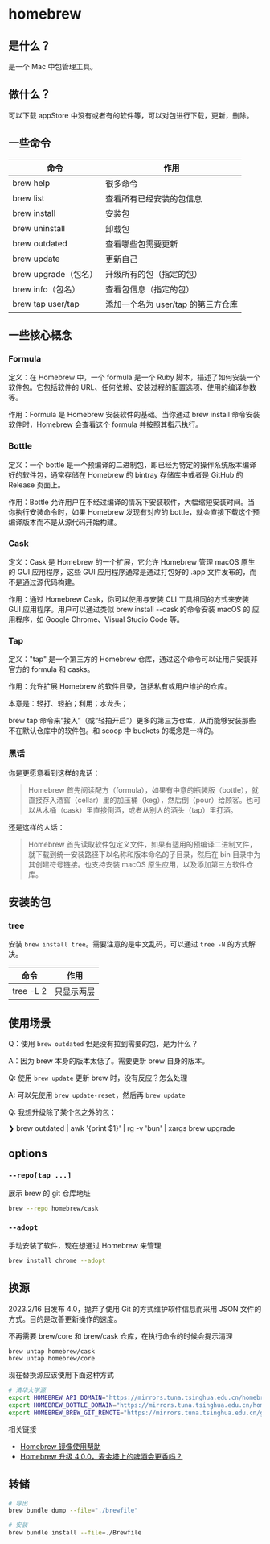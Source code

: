 # homebrew

## 是什么？

是一个 Mac 中包管理工具。

## 做什么？

可以下载 appStore 中没有或者有的软件等，可以对包进行下载，更新，删除。

## 一些命令

| 命令                 | 作用                               |
| -------------------- | ---------------------------------- |
| brew help            | 很多命令                           |
| brew list            | 查看所有已经安装的包信息           |
| brew install         | 安装包                             |
| brew uninstall       | 卸载包                             |
| brew outdated        | 查看哪些包需要更新                 |
| brew update          | 更新自己                           |
| brew upgrade（包名） | 升级所有的包（指定的包）           |
| brew info（包名）    | 查看包信息（指定的包）             |
| brew tap user/tap    | 添加一个名为 user/tap 的第三方仓库 |

## 一些核心概念

### Formula

定义：在 Homebrew 中，一个 formula 是一个 Ruby 脚本，描述了如何安装一个软件包。它包括软件的 URL、任何依赖、安装过程的配置选项、使用的编译参数等。

作用：Formula 是 Homebrew 安装软件的基础。当你通过 brew install <formula> 命令安装软件时，Homebrew 会查看这个 formula 并按照其指示执行。

### Bottle

定义：一个 bottle 是一个预编译的二进制包，即已经为特定的操作系统版本编译好的软件包，通常存储在 Homebrew 的 bintray 存储库中或者是 GitHub 的 Release 页面上。

作用：Bottle 允许用户在不经过编译的情况下安装软件，大幅缩短安装时间。当你执行安装命令时，如果 Homebrew 发现有对应的 bottle，就会直接下载这个预编译版本而不是从源代码开始构建。

### Cask

定义：Cask 是 Homebrew 的一个扩展，它允许 Homebrew 管理 macOS 原生的 GUI 应用程序，这些 GUI 应用程序通常是通过打包好的 .app 文件发布的，而不是通过源代码构建。

作用：通过 Homebrew Cask，你可以使用与安装 CLI 工具相同的方式来安装 GUI 应用程序。用户可以通过类似 brew install --cask <cask> 的命令安装 macOS 的 应用程序，如 Google Chrome、Visual Studio Code 等。

### Tap

定义："tap" 是一个第三方的 Homebrew 仓库，通过这个命令可以让用户安装非官方的 formula 和 casks。

作用：允许扩展 Homebrew 的软件目录，包括私有或用户维护的仓库。

本意是：轻打、轻拍；利用；水龙头；

brew tap 命令来“接入”（或“轻拍开启”）更多的第三方仓库，从而能够安装那些不在默认仓库中的软件包。和 scoop 中 buckets 的概念是一样的。

### 黑话

你是更愿意看到这样的鬼话：

> Homebrew 首先阅读配方（formula），如果有中意的瓶装版（bottle），就直接存入酒窖（cellar）里的加压桶（keg），然后倒（pour）给顾客。也可以从木桶（cask）里直接倒酒，或者从别人的酒头（tap）里打酒。

还是这样的人话：

> Homebrew 首先读取软件包定义文件，如果有适用的预编译二进制文件，就下载到统一安装路径下以名称和版本命名的子目录，然后在 bin 目录中为其创建符号链接。也支持安装 macOS 原生应用，以及添加第三方软件仓库。

## 安装的包

### tree

安装 `brew install tree`。需要注意的是中文乱码，可以通过 `tree -N` 的方式解决。

| 命令      | 作用       |
| --------- | ---------- |
| tree -L 2 | 只显示两层 |

## 使用场景

Q：使用 `brew outdated` 但是没有拉到需要的包，是为什么？

A：因为 brew 本身的版本太低了。需要更新 brew 自身的版本。

Q: 使用 `brew update` 更新 brew 时，没有反应？怎么处理

A: 可以先使用 `brew update-reset`，然后再 `brew update`

Q: 我想升级除了某个包之外的包：

❯ brew outdated | awk '{print $1}' | rg -v 'bun' | xargs brew upgrade

## options

### `--repo[tap ...]`

展示 brew 的 git 仓库地址

```bash
brew --repo homebrew/cask
```

### `--adopt`

手动安装了软件，现在想通过 Homebrew 来管理

```bash
brew install chrome --adopt
```

## 换源

2023.2/16 日发布 4.0，抛弃了使用 Git 的方式维护软件信息而采用 JSON 文件的方式。目的是改善更新操作的速度。

不再需要 brew/core 和 brew/cask 仓库，在执行命令的时候会提示清理

```bash
brew untap homebrew/cask
brew untap homebrew/core
```

现在替换源应该使用下面这种方式

```bash
# 清华大学源
export HOMEBREW_API_DOMAIN="https://mirrors.tuna.tsinghua.edu.cn/homebrew-bottles/api"
export HOMEBREW_BOTTLE_DOMAIN="https://mirrors.tuna.tsinghua.edu.cn/homebrew-bottles"
export HOMEBREW_BREW_GIT_REMOTE="https://mirrors.tuna.tsinghua.edu.cn/git/homebrew/brew.git"
```

相关链接

- [Homebrew 镜像使用帮助](https://mirrors.tuna.tsinghua.edu.cn/help/homebrew/)
- [Homebrew 升级 4.0.0，麦金塔上的啤酒会更香吗？](https://sspai.com/post/78587)

## 转储

```bash
# 导出
brew bundle dump --file="./brewfile"

# 安装
brew bundle install --file=./Brewfile

```
